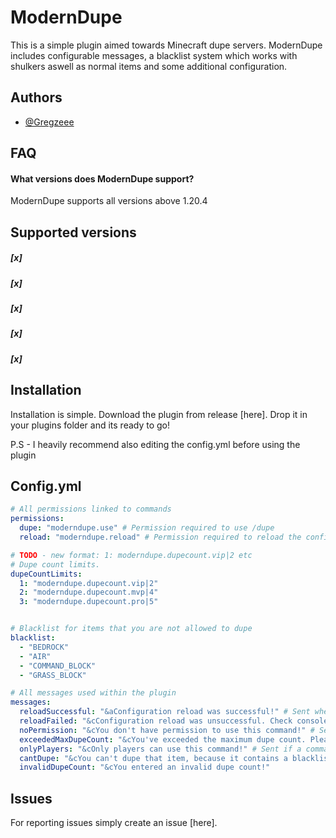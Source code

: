 
# ModernDupe

This is a simple plugin aimed towards Minecraft dupe servers. ModernDupe includes configurable messages, a blacklist system which works with shulkers aswell as normal items and some additional configuration. 


## Authors

- [@Gregzeee](https://www.github.com/Gregzeee)


## FAQ

#### What versions does ModernDupe support?

ModernDupe supports all versions above 1.20.4



## Supported versions

##### [x] 
##### [x] 
##### [x] 
##### [x] 
##### [x] 


## Installation

Installation is simple. Download the plugin from release [here]. Drop it in your plugins folder and its ready to go! 

P.S - I heavily recommend also editing the config.yml before using the plugin 

## Config.yml

```yaml
# All permissions linked to commands
permissions:
  dupe: "moderndupe.use" # Permission required to use /dupe
  reload: "moderndupe.reload" # Permission required to reload the configuration

# TODO - new format: 1: moderndupe.dupecount.vip|2 etc
# Dupe count limits.
dupeCountLimits:
  1: "moderndupe.dupecount.vip|2"
  2: "moderndupe.dupecount.mvp|4"
  3: "moderndupe.dupecount.pro|5"


# Blacklist for items that you are not allowed to dupe
blacklist:
  - "BEDROCK"
  - "AIR"
  - "COMMAND_BLOCK"
  - "GRASS_BLOCK"

# All messages used within the plugin
messages:
  reloadSuccessful: "&aConfiguration reload was successful!" # Sent when reloading the config was successful
  reloadFailed: "&cConfiguration reload was unsuccessful. Check console for more details" # Sent when reloading the configuration failed
  noPermission: "&cYou don't have permission to use this command!" # Sent if the player doesn't have permission to execute said command
  exceededMaxDupeCount: "&cYou've exceeded the maximum dupe count. Please try a lower amount!" # Sent if the player tries to dupe more than they are allowed to at once
  onlyPlayers: "&cOnly players can use this command!" # Sent if a command is executed by someone that isn't a player
  cantDupe: "&cYou can't dupe that item, because it contains a blacklisted item!" # Sent if the player tries to use /dupe, but one of the items is blacklisted
  invalidDupeCount: "&cYou entered an invalid dupe count!"
```

## Issues

For reporting issues simply create an issue [here].


